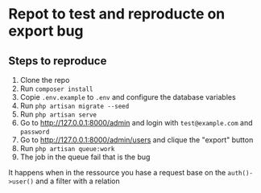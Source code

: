 # Repot to test and reproducte on export bug

## Steps to reproduce

1. Clone the repo
2. Run `composer install`
3. Copie `.env.example` to `.env` and configure the database variables
4. Run `php artisan migrate --seed`
5. Run `php artisan serve`
6. Go to http://127.0.0.1:8000/admin and login with `test@example.com` and `password`
7. Go to http://127.0.0.1:8000/admin/users and clique the "export" button
8. Run `php artisan queue:work`
9. The job in the queue fail that is the bug

It happens when in the ressource you hase a request base on the `auth()->user()` and a filter with a relation
